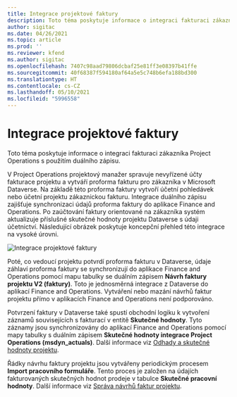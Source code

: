 ```yaml
---
title: Integrace projektové faktury
description: Toto téma poskytuje informace o integraci fakturaci zákazníka Project Operations s použitím duálního zápisu.
author: sigitac
ms.date: 04/26/2021
ms.topic: article
ms.prod: ''
ms.reviewer: kfend
ms.author: sigitac
ms.openlocfilehash: 7407c98aad79806dcbaf25e81ff3e08397b41ffe
ms.sourcegitcommit: 40f68387f594180af64a5e5c748b6efa188bd300
ms.translationtype: HT
ms.contentlocale: cs-CZ
ms.lasthandoff: 05/10/2021
ms.locfileid: "5996558"
---
```

# <a name="project-invoice-integration"></a>Integrace projektové faktury

Toto téma poskytuje informace o integraci fakturaci zákazníka Project Operations s použitím duálního zápisu.

V Project Operations projektový manažer spravuje nevyřízené účty fakturace projektu a vytváří proforma fakturu pro zákazníka v Microsoft Dataverse. Na základě této proforma faktury vytvoří účetní pohledávek nebo účetní projektu zákaznickou fakturu. Integrace duálního zápisu zajišťuje synchronizaci údajů proforma faktury do aplikace Finance and Operations. Po zaúčtování faktury orientované na zákazníka systém aktualizuje příslušné skutečné hodnoty projektu Dataverse s údaji účetnictví. Následující obrázek poskytuje koncepční přehled této integrace na vysoké úrovni.

   ![Integrace projektové faktury](./media/DW5Invoicing.png)

Poté, co vedoucí projektu potvrdí proforma fakturu v Dataverse, údaje záhlaví proforma faktury se synchronizují do aplikace Finance and Operations pomocí mapu tabulky se duálním zápisem **Návrh faktury projektu V2 (faktury)**. Toto je jednosměrná integrace z Dataverse do aplikací Finance and Operations. Vytváření nebo mazání návrhů faktur projektu přímo v aplikacích Finance and Operations není podporováno.

Potvrzení faktury v Dataverse také spustí obchodní logiku k vytvoření záznamů souvisejících s fakturací v entitě **Skutečné hodnoty**. Tyto záznamy jsou synchronizovány do aplikací Finance and Operations pomocí mapy tabulky s duálním zápisem **Skutečné hodnoty integrace Project Operations (msdyn\_actuals)**. Další informace viz [Odhady a skutečné hodnoty projektu](resource-dual-write-estimates-actuals.md). 

Řádky návrhu faktury projektu jsou vytvářeny periodickým procesem **Import pracovního formuláře**. Tento proces je založen na údajích fakturovaných skutečných hodnot prodeje v tabulce **Skutečné pracovní hodnoty**. Další informace viz [Správa návrhů faktur projektu](../invoicing/format-update-project-invoice-proposals.md#create-project-invoice-proposals). 
